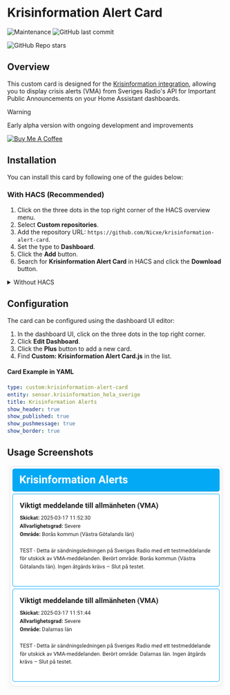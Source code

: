 # Krisinformation Alert Card
<img alt="Maintenance" src="https://img.shields.io/maintenance/yes/2025"> <img alt="GitHub last commit" src="https://img.shields.io/github/last-commit/Nicxe/krisinformation-alert-card"><br>

<img alt="GitHub Repo stars" src="https://img.shields.io/github/stars/Nicxe/krisinformation-alert-card">



## Overview

This custom card is designed for the [Krisinformation integration](https://github.com/Nicxe/krisinformation), allowing you to display crisis alerts (VMA) from Sveriges Radio's API for Important Public Announcements on your Home Assistant dashboards.


 
> [!WARNING]
> Early alpha version with ongoing development and improvements


<a href="https://buymeacoffee.com/niklasv" target="_blank"><img src="https://www.buymeacoffee.com/assets/img/custom_images/orange_img.png" alt="Buy Me A Coffee" style="height: auto !important;width: auto !important;" ></a>

## Installation

You can install this card by following one of the guides below:

### With HACS (Recommended)

1. Click on the three dots in the top right corner of the HACS overview menu.
2. Select **Custom repositories**.
3. Add the repository URL: `https://github.com/Nicxe/krisinformation-alert-card`.
4. Set the type to **Dashboard**.
5. Click the **Add** button.
6. Search for **Krisinformation Alert Card** in HACS and click the **Download** button.

<details>
<summary>Without HACS</summary>



1. Download the `krisinformation-alert-card.js` file from the [latest release](https://github.com/Nicxe/krisinformation-alert-card/releases).
2. Place the `krisinformation-alert-card.js` file in your `config/www` folder.
3. Add a reference to `/local/krisinformation-alert-card.js` in your dashboard. There are two ways to do this:
    - **Using the UI:** Go to _Settings_ → _Dashboards_ → _More Options_ → _Resources_ → _Add Resource_. Set the URL as `krisinformation-alert-card.js` and set the _Resource type_ to `JavaScript Module`.
      **Note:** If you do not see the Resources menu, you need to enable _Advanced Mode_ in your _User Profile_.
    - **Using YAML:** Add the following code to the `lovelace` section of your configuration:
        ```yaml
        resources:
          - url: /local/krisinformation-alert-card.js
            type: module
        ```

</details>

## Configuration

The card can be configured using the dashboard UI editor:

1. In the dashboard UI, click on the three dots in the top right corner.
2. Click **Edit Dashboard**.
3. Click the **Plus** button to add a new card.
4. Find **Custom: Krisinformation Alert Card.js** in the list.


#### Card Example in YAML

```yaml
type: custom:krisinformation-alert-card
entity: sensor.krisinformation_hela_sverige
title: Krisinformation Alerts
show_header: true
show_published: true
show_pushmessage: true
show_border: true
```

## Usage Screenshots

![Screenshot](https://github.com/Nicxe/krisinformation-alert-card/blob/main/screenshot.png)

